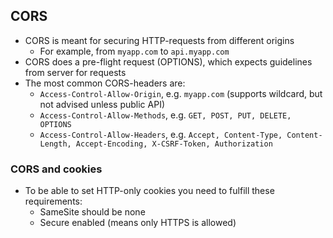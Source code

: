 ## CORS

- CORS is meant for securing HTTP-requests from different origins
  - For example, from `myapp.com` to `api.myapp.com`
- CORS does a pre-flight request (OPTIONS), which expects guidelines from server for requests
- The most common CORS-headers are:
  - `Access-Control-Allow-Origin`, e.g. `myapp.com` (supports wildcard, but not advised unless public API)
  - `Access-Control-Allow-Methods`, e.g. `GET, POST, PUT, DELETE, OPTIONS`
  - `Access-Control-Allow-Headers`, e.g. `Accept, Content-Type, Content-Length, Accept-Encoding, X-CSRF-Token, Authorization`

### CORS and cookies

- To be able to set HTTP-only cookies you need to fulfill these requirements:
  - SameSite should be none
  - Secure enabled (means only HTTPS is allowed)
